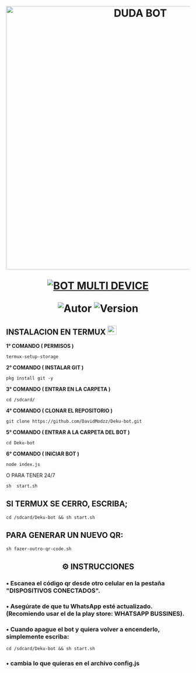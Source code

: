 <h1 align="center">
<p>
<img src= "https://telegra.ph/file/891dd12dfb6515ebc79d2.jpg" alt="DUDA BOT" width="720">
</p>

<p align="center">
<a href="#"><img title="BOT MULTI DEVICE" src="https://img.shields.io/badge/BOT MULTI DEVICE-blue?&style=for-the-badge"></a>
</p>

<p align="center">
<img title="Autor" src="https://img.shields.io/badge/DavidModzz-orange.svg?style=for-the-badge&logo=github"></a>
<img title="Version" src="https://img.shields.io/badge/Version-1.0.0-orange.svg?style=for-the-badge&logo=github"></a>
</p>

## INSTALACION EN TERMUX  <img src="https://user-images.githubusercontent.com/108157095/182052725-6568419a-6a9f-490a-85ea-90b94af694fe.png" height="25px">
**1° COMANDO ( PERMISOS )**
```
termux-setup-storage
```
**2° COMANDO ( INSTALAR GIT )**
```
pkg install git -y
```
**3° COMANDO ( ENTRAR EN LA CARPETA )**
```
cd /sdcard/
```
**4° COMANDO ( CLONAR EL REPOSITORIO )**
```
git clone https://github.com/DavidModzz/Deku-bot.git
```
**5° COMANDO ( ENTRAR A LA CARPETA DEL BOT )**
```
cd Deku-bot
```
**6° COMANDO ( INICIAR BOT )**
```
node index.js
```
O PARA TENER 24/7

```
sh  start.sh
```

## SI TERMUX SE CERRO, ESCRIBA; 
```
cd /sdcard/Deku-bot && sh start.sh
```

## PARA GENERAR UN NUEVO QR:
```
sh fazer-outro-qr-code.sh
```



 <h2 align="center">⚙️ INSTRUCCIONES</h2>

   
### • Escanea el código qr desde otro celular en la pestaña "DISPOSITIVOS CONECTADOS".
  
### • Asegúrate de que tu WhatsApp esté actualizado. (Recomiendo usar el de la play store: WHATSAPP BUSSINES).

### • Cuando apague el bot y quiera volver a encenderlo, simplemente escriba:
```
cd /sdcard/Deku-bot && sh start.sh
```
### • cambia lo que quieras en el archivo config.js
